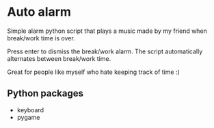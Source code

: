 # Auto alarm

Simple alarm python script that plays a music made by my friend when break/work time is over. 

Press enter to dismiss the break/work alarm. The script automatically alternates between break/work time.

Great for people like myself who hate keeping track of time :)

## Python packages

- keyboard
- pygame